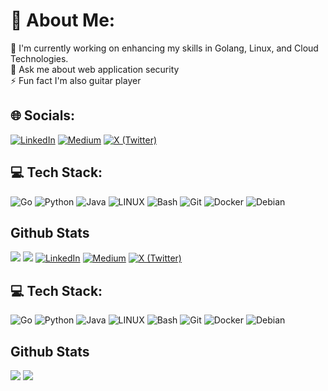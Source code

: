 # 💫 About Me:
🔭 I'm currently working on enhancing my skills in Golang, Linux, and Cloud Technologies.  <br> 💬 Ask me about web application security  <br> ⚡ Fun fact I'm also guitar player





## 🌐 Socials:
[![LinkedIn](https://img.shields.io/badge/LinkedIn-%230077B5.svg?style=for-the-badge&logo=linkedin&logoColor=white)](https://www.linkedin.com/in/hac%C4%B1a%C4%9Fa-sad%C4%B1xov-55bb13318/) [![Medium](https://img.shields.io/badge/Medium-%23000000.svg?style=for-the-badge&logo=medium&logoColor=white)](https://medium.com/@hajiaghasadikhov)   [![X (Twitter)](https://img.shields.io/badge/Twitter-%231DA1F2.svg?style=for-the-badge&logo=x&logoColor=white)](https://x.com/Hajiagha___)






## 💻 Tech Stack:
![Go](https://img.shields.io/badge/go-%2300ADD8.svg?style=for-the-badge&logo=go&logoColor=white) ![Python](https://img.shields.io/badge/python-3670A0?style=for-the-badge&logo=python&logoColor=ffdd54)  ![Java](https://img.shields.io/badge/java-%23ED8B00.svg?style=for-the-badge&logo=java&logoColor=white)  ![LINUX](https://img.shields.io/badge/Linux-FCC624?style=for-the-badge&logo=linux&logoColor=black)  ![Bash](https://img.shields.io/badge/bash-4EAA25?style=for-the-badge&logo=GNU-Bash&logoColor=white)  ![Git](https://img.shields.io/badge/GIT-E44C30?style=for-the-badge&logo=git&logoColor=white) ![Docker](https://img.shields.io/badge/docker-%230db7ed.svg?style=for-the-badge&logo=docker&logoColor=white) ![Debian](https://img.shields.io/badge/Debian-A81D33?style=for-the-badge&logo=debian&logoColor=white)


## Github Stats
![](https://github-readme-stats.vercel.app/api?username=HajiaghaSadikhov&theme=blue-green)
![](https://github-readme-stats.vercel.app/api/top-langs/?username=HajiaghaSadikhov&layout=compact&theme=dark&card_width=1000&hide_border=true&hide=pascal&cache_seconds=1800)
[![LinkedIn](https://img.shields.io/badge/LinkedIn-%230077B5.svg?style=for-the-badge&logo=linkedin&logoColor=white)](https://www.linkedin.com/in/hac%C4%B1a%C4%9Fa-sad%C4%B1xov-55bb13318/) [![Medium](https://img.shields.io/badge/Medium-%23000000.svg?style=for-the-badge&logo=medium&logoColor=white)](https://medium.com/@hajiaghasadikhov)   [![X (Twitter)](https://img.shields.io/badge/Twitter-%231DA1F2.svg?style=for-the-badge&logo=x&logoColor=white)](https://x.com/Hajiagha___)






## 💻 Tech Stack:
![Go](https://img.shields.io/badge/go-%2300ADD8.svg?style=for-the-badge&logo=go&logoColor=white) ![Python](https://img.shields.io/badge/python-3670A0?style=for-the-badge&logo=python&logoColor=ffdd54)  ![Java](https://img.shields.io/badge/java-%23ED8B00.svg?style=for-the-badge&logo=java&logoColor=white)  ![LINUX](https://img.shields.io/badge/Linux-FCC624?style=for-the-badge&logo=linux&logoColor=black)  ![Bash](https://img.shields.io/badge/bash-4EAA25?style=for-the-badge&logo=GNU-Bash&logoColor=white)  ![Git](https://img.shields.io/badge/GIT-E44C30?style=for-the-badge&logo=git&logoColor=white) ![Docker](https://img.shields.io/badge/docker-%230db7ed.svg?style=for-the-badge&logo=docker&logoColor=white) ![Debian](https://img.shields.io/badge/Debian-A81D33?style=for-the-badge&logo=debian&logoColor=white)


## Github Stats
![](https://github-readme-stats.vercel.app/api?username=HajiaghaSadikhov&theme=blue-green)
![](https://github-readme-stats.vercel.app/api/top-langs/?username=HajiaghaSadikhov&layout=compact&theme=dark&card_width=1000&hide_border=true&hide=pascal&cache_seconds=1800)
